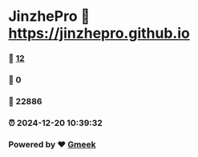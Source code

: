 # JinzhePro :link: https://jinzhepro.github.io 
### :page_facing_up: [12](https://jinzhepro.github.io/tag.html) 
### :speech_balloon: 0 
### :hibiscus: 22886 
### :alarm_clock: 2024-12-20 10:39:32 
### Powered by :heart: [Gmeek](https://github.com/Meekdai/Gmeek)
